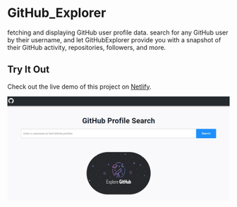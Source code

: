 # GitHub_Explorer

fetching and displaying GitHub user profile data. search for any GitHub user by their username, and let GitHubExplorer provide you with a snapshot of their GitHub activity, repositories, followers, and more.

## Try It Out

Check out the live demo of this project on [Netlify](https://saad-elm-github-explorer.netlify.app/).


![App Screenshot](public/app-screenshot.jpg)
